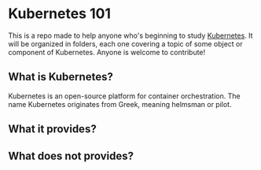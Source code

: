 # Kubernetes 101

This is a repo made to help anyone who's beginning to study [Kubernetes](https://kubernetes.io/). It will be organized in folders, each one covering a topic of some object or component of Kubernetes. Anyone is welcome to contribute!

## What is Kubernetes?
Kubernetes is an open-source platform for container orchestration. The name Kubernetes originates from Greek, meaning helmsman or pilot. 

## What it provides?

## What does not provides?
